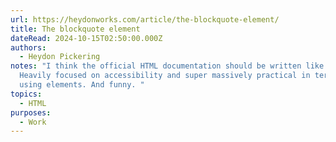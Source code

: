 ```yaml
---
url: https://heydonworks.com/article/the-blockquote-element/
title: The blockquote element
dateRead: 2024-10-15T02:50:00.000Z
authors:
  - Heydon Pickering
notes: "I think the official HTML documentation should be written like this.
  Heavily focused on accessibility and super massively practical in terms of
  using elements. And funny. "
topics:
  - HTML
purposes:
  - Work
---
```

